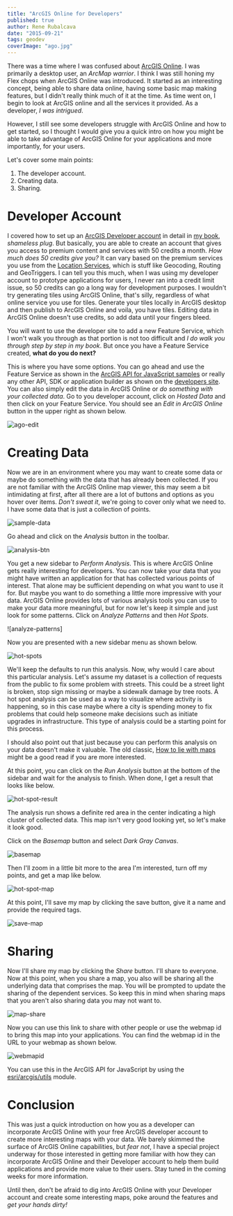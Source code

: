 ```yaml
---
title: "ArcGIS Online for Developers"
published: true
author: Rene Rubalcava
date: "2015-09-21"
tags: geodev
coverImage: "ago.jpg"
---
```


There was a time where I was confused about [ArcGIS Online](www.arcgisonline.com). I was primarily a desktop user, an _ArcMap warrior_. I think I was still honing my Flex chops when ArcGIS Online was introduced. It started as an interesting concept, being able to share data online, having some basic map making features, but I didn't really think much of it at the time. As time went on, I begin to look at ArcGIS online and all the services it provided. As a developer, _I was intrigued_.

However, I still see some developers struggle with ArcGIS Online and how to get started, so I thought I would give you a quick intro on how you might be able to take advantage of ArcGIS Online for your applications and more importantly, for your users.

Let's cover some main points:

1. The developer account.
2. Creating data.
3. Sharing.

# Developer Account

I covered how to set up an [ArcGIS Developer account](https://developers.arcgis.com) in detail in [my book](https://www.manning.com/books/arcgis-web-development?a_aid=rrubalcava), _shameless plug_. But basically, you are able to create an account that gives you access to premium content and services with 50 credits a month. _How much does 50 credits give you?_ It can vary based on the premium services you use from the [Location Services](https://developers.arcgis.com/en/features/), which is stuff like Geocoding, Routing and GeoTriggers. I can tell you this much, when I was using my developer account to prototype applications for users, I never ran into a credit limit issue, so 50 credits can go a long way for development purposes. I wouldn't try generating tiles using ArcGIS Online, that's silly, regardless of what online service you use for tiles. Generate your tiles locally in ArcGIS desktop and then publish to ArcGIS Online and voila, you have tiles. Editing data in ArcGIS Online doesn't use credits, so add data until your fingers bleed.

You will want to use the developer site to add a new Feature Service, which I won't walk you through as that portion is not too difficult and _I do walk you through step by step in my book_. But once you have a Feature Service created, **what do you do next?**

This is where you have some options. You can go ahead and use the Feature Service as shown in the [ArcGIS API for JavaScript samples](https://developers.arcgis.com/javascript/jssamples/#editing) or really any other API, SDK or application builder as shown on the [developers site](https://developers.arcgis.com/en/). You can also simply edit the data in ArcGIS Online or _do something with your collected data_. Go to you developer account, click on _Hosted Data_ and then click on your Feature Service. You should see an _Edit in ArcGIS Online_ button in the upper right as shown below.

![ago-edit](images/ago-edit.png)

# Creating Data

Now we are in an environment where you may want to create some data or maybe do something with the data that has already been collected. If you are not familiar with the ArcGIS Online map viewer, this may seem a bit intimidating at first, after all there are a lot of buttons and options as you hover over items. _Don't sweat it_, we're going to cover only what we need to. I have some data that is just a collection of points.

![sample-data](images/sample-data-296x300.png)

Go ahead and click on the _Analysis_ button in the toolbar.

![analysis-btn](images/analysis-btn.png)

You get a new sidebar to _Perform Analysis_. This is where ArcGIS Online gets really interesting for developers. You can now take your data that you might have written an application for that has collected various points of interest. That alone may be sufficient depending on what you want to use it for. But maybe you want to do something a little more impressive with your data. ArcGIS Online provides lots of various analysis tools you can use to make your data more meaningful, but for now let's keep it simple and just look for some patterns. Click on _Analyze Patterns_ and then _Hot Spots_.

![analyze-patterns]

Now you are presented with a new sidebar menu as shown below.

![hot-spots](images/hot-spots-147x300.png)

We'll keep the defaults to run this analysis. Now, why would I care about this particular analysis. Let's assume my dataset is a collection of requests from the public to fix some problem with streets. This could be a street light is broken, stop sign missing or maybe a sidewalk damage by tree roots. A hot spot analysis can be used as a way to visualize where activity is happening, so in this case maybe where a city is spending money to fix problems that could help someone make decisions such as initiate upgrades in infrastructure. This type of analysis could be a starting point for this process.

I should also point out that just because you can perform this analysis on your data doesn't make it valuable. The old classic, [How to lie with maps](http://www.markmonmonier.com/how_to_lie_with_maps_14880.htm) might be a good read if you are more interested.

At this point, you can click on the _Run Analysis_ button at the bottom of the sidebar and wait for the analysis to finish. When done, I get a result that looks like below.

![hot-spot-result](images/hot-spot-result-300x260.png)

The analysis run shows a definite red area in the center indicating a high cluster of collected data. This map isn't very good looking yet, so let's make it look good.

Click on the _Basemap_ button and select _Dark Gray Canvas_.

![basemap](images/basemap-230x300.png)

Then I'll zoom in a little bit more to the area I'm interested, turn off my points, and get a map like below.

![hot-spot-map](images/hot-spot-map-1024x632.png)

At this point, I'll save my map by clicking the save button, give it a name and provide the required tags.

![save-map](images/save-map-1024x472.png)

# Sharing

Now I'll share my map by clicking the _Share_ button. I'll share to everyone. Now at this point, when you share a map, you also will be sharing all the underlying data that comprises the map. You will be prompted to update the sharing of the dependent services. So keep this in mind when sharing maps that you aren't also sharing data you may not want to.

![map-share](images/map-share-1024x522.png)

Now you can use this link to share with other people or use the webmap id to bring this map into your applications. You can find the webmap id in the URL to your webmap as shown below.

![webmapid](images/webmapid-1024x57.png)

You can use this in the ArcGIS API for JavaScript by using the [esri/arcgis/utils](https://developers.arcgis.com/javascript/jsapi/esri.arcgis.utils-amd.html) module.

# Conclusion

This was just a quick introduction on how you as a developer can incorporate ArcGIS Online with your free ArcGIS developer account to create more interesting maps with your data. We barely skimmed the surface of ArcGIS Online capabilities, but _fear not_, I have a special project underway for those interested in getting more familiar with how they can incorporate ArcGIS Online and their Developer account to help them build applications and provide more value to their users. Stay tuned in the coming weeks for more information.

Until then, don't be afraid to dig into ArcGIS Online with your Developer account and create some interesting maps, poke around the features and _get your hands dirty!_
